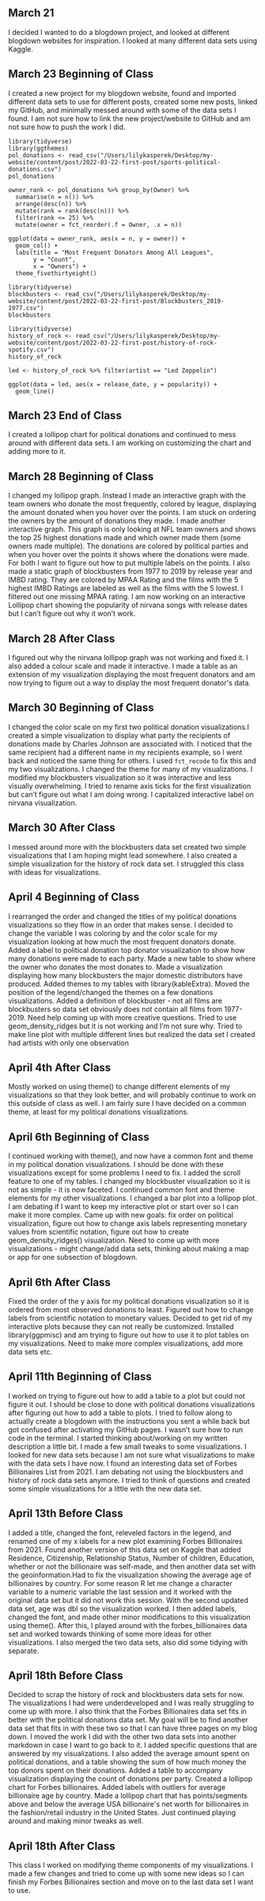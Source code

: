 ## March 21

I decided I wanted to do a blogdown project, and looked at different blogdown websites for inspiration. I looked at many different data sets using Kaggle. 

## March 23 Beginning of Class

I created a new project for my blogdown website, found and imported different data sets to use for different posts, created some new posts, linked my GitHub, and minimally messed around with some of the data sets I found. I am not sure how to link the new project/website to GitHub and am not sure how to push the work I did. 

```{r}
library(tidyverse)
library(ggthemes)
pol_donations <- read_csv("/Users/lilykasperek/Desktop/my-website/content/post/2022-03-22-first-post/sports-political-donations.csv")
pol_donations
```

```{r, message = FALSE, warning = FALSE, echo = FALSE}
owner_rank <- pol_donations %>% group_by(Owner) %>%
  summarise(n = n()) %>%
  arrange(desc(n)) %>%
  mutate(rank = rank(desc(n))) %>%
  filter(rank <= 25) %>%
  mutate(owner = fct_reorder(.f = Owner, .x = n))

ggplot(data = owner_rank, aes(x = n, y = owner)) +
  geom_col() +
  labs(title = "Most Frequent Donators Among All Leagues",
       y = "Count",
       x = "Owners") +
  theme_fivethirtyeight()
```

```{r}
library(tidyverse)
blockbusters <- read_csv("/Users/lilykasperek/Desktop/my-website/content/post/2022-03-22-first-post/Blockbusters_2019-1977.csv")
blockbusters

library(tidyverse)
history_of_rock <- read_csv("/Users/lilykasperek/Desktop/my-website/content/post/2022-03-22-first-post/history-of-rock-spotify.csv")
history_of_rock
```

```{r}
led <- history_of_rock %>% filter(artist == "Led Zeppelin")

ggplot(data = led, aes(x = release_date, y = popularity)) +
  geom_line() 
```

## March 23 End of Class

I created a lollipop chart for political donations and continued to mess around with different data sets. I am working on customizing the chart and adding more to it. 

## March 28 Beginning of Class 

I changed my lollipop graph. Instead I made an interactive graph with the team owners who donate the most frequently, colored by league, displaying the amount donated when you hover over the points. I am stuck on ordering the owners by the amount of donations they made. I made another interactive graph. This graph is only looking at NFL team owners and shows the top 25 highest donations made and which owner made them (some owners made multiple). The donations are colored by political parties and when you hover over the points it shows where the donations were made. For both I want to figure out how to put multiple labels on the points. I also made a static graph of blockbusters from 1977 to 2019 by release year and IMBD rating. They are colored by MPAA Rating and the films with the 5 highest IMBD Ratings are labeled as well as the films with the 5 lowest. I filtered out one missing MPAA rating. I am now working on an interactive Lollipop chart showing the popularity of nirvana songs with release dates but I can’t figure out why it won’t work. 

## March 28 After Class 

I figured out why the nirvana lollipop graph was not working and fixed it. I also added a colour scale and made it interactive. I made a table as an extension of my visualization displaying the most frequent donators and am now trying to figure out a way to display the most frequent donator's data. 

## March 30 Beginning of Class

I changed the color scale on my first two political donation visualizations.I created a simple visualization to display what party the recipients of donations made by Charles Johnson are associated with. I noticed that the same recipient had a different name in my recipients example, so I went back and noticed the same thing for others. I used ```fct_recode``` to fix this and my two visualizations. I changed the theme for many of my visualizations. I modified my blockbusters visualization so it was interactive and less visually overwhelming. I tried to rename axis ticks for the first visualization but can’t figure out what I am doing wrong. I capitalized interactive label on nirvana visualization. 

## March 30 After Class

I messed around more with the blockbusters data set created two simple visualizations that I am hoping might lead somewhere. I also created a simple visualization for the history of rock data set. I struggled this class with ideas for visualizations. 

## April 4 Beginning of Class

I rearranged the order and changed the titles of my political donations visualizations so they flow in an order that makes sense. I decided to change the variable I was coloring by and the color scale for my visualization looking at how much the most frequent donators donate. Added a label to political donation top donator visualization to show how many donations were made to each party. Made a new table to show where the owner who donates the most donates to. Made a visualization displaying how many blockbusters the major domestic distributors have produced. Added themes to my tables with library(kableExtra). Moved the position of the legend/changed the themes on a few donations visualizations. Added a definition of blockbuster - not all films are blockbusters so data set obviously does not contain all films from 1977-2019. Need help coming up with more creative questions. Tried to use geom_density_ridges but it is not working and I’m not sure why. Tried to make line plot with multiple different lines but realized the data set I created had artists with only one observation 

## April 4th After Class

Mostly worked on using theme() to change different elements of my visualizations so that they look better, and will probably continue to work on this outside of class as well. I am fairly sure I have decided on a common theme, at least for my political donations visualizations. 

## April 6th Beginning of Class 

I continued working with theme(), and now have a common font and theme in my political donation visualizations. I should be done with these visualizations except for some problems I need to fix. I added the scroll feature to one of my tables. I changed my blockbuster visualization so it is not as simple - it is now faceted. I continued common font and theme elements for my other visualizations. I changed a bar plot into a lollipop plot. I am debating if I want to keep my interactive plot or start over so I can make it more complex. Came up with new goals: fix order on political visualization, figure out how to change axis labels representing monetary values from scientific notation, figure out how to create geom_density_ridges() visualization. Need to come up with more visualizations - might change/add data sets, thinking about making a map or app for one subsection of blogdown. 

## April 6th After Class 

Fixed the order of the y axis for my political donations visualization so it is ordered from most observed donations to least. Figured out how to change labels from scientific notation to monetary values. Decided to get rid of my interactive plots because they can not really be customized. Installed library(ggpmisc) and am trying to figure out how to use it to plot tables on my visualizations. Need to make more complex visualizations, add more data sets etc. 

## April 11th Beginning of Class

I worked on trying to figure out how to add a table to a plot but could not figure it out. I should be close to done with political donations visualizations after figuring out how to add a table to plots. I tried to follow along to actually create a blogdown with the instructions you sent a while back but got confused after activating my GitHub pages. I wasn’t sure how to run code in the terminal. I started thinking about/working on my written description a little bit. I made a few small tweaks to some visualizations. I looked for new data sets because I am not sure what visualizations to make with the data sets I have now. I found an interesting data set of Forbes Billionaires List from 2021. I am debating not using the blockbusters and history of rock data sets anymore. I tried to think of questions and created some simple visualizations for a little with the new data set.  

## April 13th Before Class

I added a title, changed the font, releveled factors in the legend, and renamed one of my x labels for a new plot examining Forbes Billionaires from 2021. Found another version of this data set on Kaggle that added Residence, Citizenship, Relationship Status, Number of children, Education, whether or not the billionaire was self-made, and then another data set with the geoinformation.Had to fix the visualization showing the average age of billionaires by country. For some reason R let me change a character variable to a numeric variable the last session and it worked with the original data set but it did not work this session. With the second updated data set, age was dbl so the visualization worked. I then added labels, changed the font, and made other minor modifications to this visualization using theme(). After this, I played around with the forbes_billionaires data set and worked towards thinking of some more ideas for other visualizations. I also merged the two data sets, also did some tidying with separate. 

## April 18th Before Class

Decided to scrap the history of rock and blockbusters data sets for now. The visualizations I had were underdeveloped and I was really struggling to come up with more. I also think that the Forbes Billionaires data set fits in better with the political donations data set. My goal will be to find another data set that fits in with these two so that I can have three pages on my blog down. I moved the work I did with the other two data sets into another markdown in case I want to go back to it. I added specific questions that are answered by my visualizations. I also added the average amount spent on political donations, and a table showing the sum of how much money the top donors spent on their donations. Added a table to accompany visualization displaying the count of donations per party. Created a lollipop chart for Forbes billionaires. Added labels with outliers for average billionaire age by country. Made a lollipop chart that has points/segments above and below the average USA billionaire's net worth for billionaires in the fashion/retail industry in the United States. Just continued playing around and making minor tweaks as well. 

## April 18th After Class

This class I worked on modifying theme components of my visualizations. I made a few changes and tried to come up with some new ideas so I can finish my Forbes Billionaires section and move on to the last data set I want to use. 

